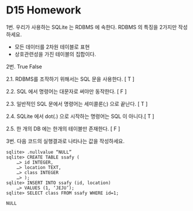 # D15 Homework

1번. 우리가 사용하는 SQLite 는 RDBMS 에 속한다. RDBMS 의 특징을 2가지만 작성하세요.

* 모든 데이터를 2차원 테이블로 표현
* 상호관련성을 가진 테이블의 집합이다.



2번.  True False 

2.1. RDBMS를 조작하기 위해서는 SQL 문을 사용한다. [  T  ] 

2.2. SQL 에서 명령어는 대문자로 써야만 동작한다. [  F  ] 

2.3. 일반적인 SQL 문에서 명령어는 세미콜론(;) 으로 끝난다. [  T  ] 

2.4. SQLite 에서 dot(.) 으로 시작하는 명령어는 SQL 이 아니다.[  T  ] 

2.5. 한 개의 DB 에는 한개의 테이블만 존재한다. [  F  ]



3번. 다음 코드의 실행결과로 나타나는 값을 작성하세요.

```sqlite
sqlite> .nullvalue “NULL” 
sqlite> CREATE TABLE ssafy ( 
    …> id INTEGER, 
    …> location TEXT, 
    …> class INTEGER 
    …> ); 
sqlite> INSERT INTO ssafy (id, location) 
    …> VALUES (1, ‘JEJU’); 
sqlite> SELECT class FROM ssafy WHERE id=1;
```

```sqlite
NULL
```







